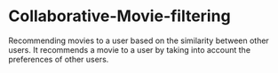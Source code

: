 # Collaborative-Movie-filtering
Recommending movies to a user based on the similarity between other users. It recommends a movie to a user by taking into account the preferences of other users.
